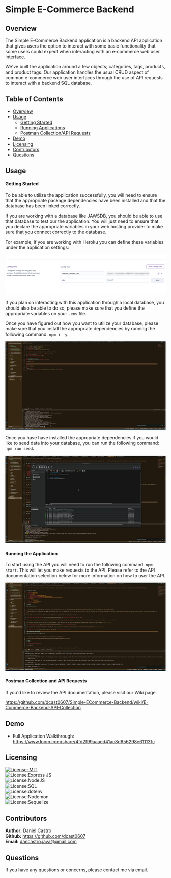 # Simple E-Commerce Backend

## Overview

The Simple E-Commerce Backend application is a backend API application that gives users the option to interact with some basic functionality that some users could expect when interacting with an e-commerce web user interface. 

We've built the application around a few objects; categories, tags, products, and product tags. Our application handles the usual CRUD aspect of common e-commerce web user interfaces through the use of API requests to interact with a backend SQL database. 

## Table of Contents

- [Overview](#overview)
- [Usage](#usage)
    - [Getting Started](#getting-started)
    - [Running Applications](#running-the-application)
    - [Postman Collection/API Requests](#postman-collection-and-api-requests)
- [Demo](#demo)
- [Licensing](#licensing)
- [Contributors](#contributors)
- [Questions](#questions)

## Usage

#### Getting Started

To be able to utilize the application successfully, you will need to ensure that the appropriate package dependencies have been installed and that the database has been linked correctly. 

If you are working with a database like JAWSDB, you should be able to use that database to test our the application. You will just need to ensure that you declare the appropriate variables in your web hosting provider to make sure that you connect correctly to the database. </br>

For example, if you are working with Heroku you can define these variables under the application settings: </br>

![Declaring Environment Variables](./Assets/projectImages/herokuVariables.png "Declaring Environment Variables") </br>

If you plan on interacting with this application through a local database, you should also be able to do so, please make sure that you define the appropriate variables on your `.env` file. 

Once you have figured out how you want to utilize your database, please make sure that you install the appropriate dependencies by running the following command: `npm i -y`. </br>

![Installing Dependencies](./Assets/projectImages/installingPackages.gif "Installing Dependencies") </br>

Once you have have installed the appropriate dependencies if you would like to seed data into your database, you can run the following command: `npm run seed`. </br>

![Configuring Database](./Assets/projectImages/configuringDB.gif "Configuring Database") </br>

#### Running the Application

To start using the API you will need to run the following command: `npm start`. This will let you make requests to the API. Please refer to the API documentation selection below for more information on how to user the API. 

![Running the Application](./Assets/projectImages/runningApplication.gif "Running the Application") </br>

#### Postman Collection and API Requests

If you'd like to review the API documentation, please visit our Wiki page. </br>

https://github.com/dcast0607/Simple-ECommerce-Backend/wiki/E-Commerce-Backend-API-Collection

## Demo

- Full Application Walkthrough: https://www.loom.com/share/4fd2f99aaaed41ac8d656298e611131c

## Licensing

[![License: MIT](https://img.shields.io/badge/License-MIT-yellow.svg)](https://opensource.org/licenses/MIT)</br>
![License:Express JS](https://img.shields.io/badge/License-Express%20JS-brightgreen)</br>
![License:NodeJS](https://img.shields.io/badge/License-Node%20JS-yellowgreen)</br>
![License:SQL](https://img.shields.io/badge/License-SQL-blue)</br>
![License:dotenv](https://img.shields.io/badge/License-dotenv-orange)</br>
![License:Nodemon](https://img.shields.io/badge/License-Nodemon-lightgrey)</br>
![License:Sequelize](https://img.shields.io/badge/License-Sequelize-blue)</br>


## Contributors

**Author:** Daniel Castro </br>
**Github:** https://github.com/dcast0607 </br>
**Email:** dancastro.java@gmail.com </br>

## Questions

If you have any questions or concerns, please contact me via email. 